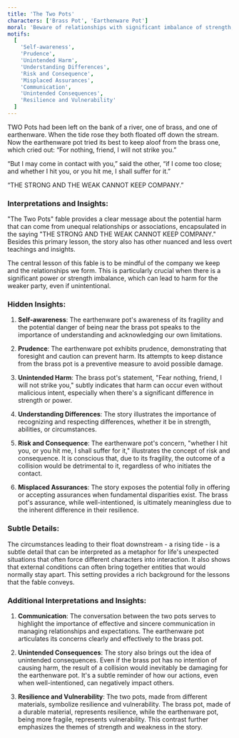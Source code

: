 ```yaml
---
title: 'The Two Pots'
characters: ['Brass Pot', 'Earthenware Pot']
moral: 'Beware of relationships with significant imbalance of strength, as they may lead to harm.'
motifs:
  [
    'Self-awareness',
    'Prudence',
    'Unintended Harm',
    'Understanding Differences',
    'Risk and Consequence',
    'Misplaced Assurances',
    'Communication',
    'Unintended Consequences',
    'Resilience and Vulnerability'
  ]
---
```


TWO Pots had been left on the bank of a river, one of brass, and one of earthenware. When the tide rose they both floated off down the stream. Now the earthenware pot tried its best to keep aloof from the brass one, which cried out: “For nothing, friend, I will not strike you.”

“But I may come in contact with you,” said the other, “if I come too close; and whether I hit you, or you hit me, I shall suffer for it.”

“THE STRONG AND THE WEAK CANNOT KEEP COMPANY.”

### Interpretations and Insights:

"The Two Pots" fable provides a clear message about the potential harm that can come from unequal relationships or associations, encapsulated in the saying "THE STRONG AND THE WEAK CANNOT KEEP COMPANY." Besides this primary lesson, the story also has other nuanced and less overt teachings and insights.

The central lesson of this fable is to be mindful of the company we keep and the relationships we form. This is particularly crucial when there is a significant power or strength imbalance, which can lead to harm for the weaker party, even if unintentional.

### Hidden Insights:

1. **Self-awareness**: The earthenware pot's awareness of its fragility and the potential danger of being near the brass pot speaks to the importance of understanding and acknowledging our own limitations.

2. **Prudence**: The earthenware pot exhibits prudence, demonstrating that foresight and caution can prevent harm. Its attempts to keep distance from the brass pot is a preventive measure to avoid possible damage.

3. **Unintended Harm**: The brass pot's statement, "Fear nothing, friend, I will not strike you," subtly indicates that harm can occur even without malicious intent, especially when there's a significant difference in strength or power.

4. **Understanding Differences**: The story illustrates the importance of recognizing and respecting differences, whether it be in strength, abilities, or circumstances.

5. **Risk and Consequence**: The earthenware pot's concern, "whether I hit you, or you hit me, I shall suffer for it," illustrates the concept of risk and consequence. It is conscious that, due to its fragility, the outcome of a collision would be detrimental to it, regardless of who initiates the contact.

6. **Misplaced Assurances**: The story exposes the potential folly in offering or accepting assurances when fundamental disparities exist. The brass pot's assurance, while well-intentioned, is ultimately meaningless due to the inherent difference in their resilience.

### Subtle Details:

The circumstances leading to their float downstream - a rising tide - is a subtle detail that can be interpreted as a metaphor for life's unexpected situations that often force different characters into interaction. It also shows that external conditions can often bring together entities that would normally stay apart. This setting provides a rich background for the lessons that the fable conveys.

### Additional Interpretations and Insights:

1. **Communication**: The conversation between the two pots serves to highlight the importance of effective and sincere communication in managing relationships and expectations. The earthenware pot articulates its concerns clearly and effectively to the brass pot.

2. **Unintended Consequences**: The story also brings out the idea of unintended consequences. Even if the brass pot has no intention of causing harm, the result of a collision would inevitably be damaging for the earthenware pot. It's a subtle reminder of how our actions, even when well-intentioned, can negatively impact others.

3. **Resilience and Vulnerability**: The two pots, made from different materials, symbolize resilience and vulnerability. The brass pot, made of a durable material, represents resilience, while the earthenware pot, being more fragile, represents vulnerability. This contrast further emphasizes the themes of strength and weakness in the story.

